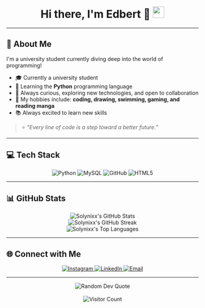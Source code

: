 <div align="center">
  <h1>
    Hi there, I'm Edbert 👋
    <img src="https://media.giphy.com/media/hvRJCLFzcasrR4ia7z/giphy.gif" width="30px"/>
  </h1>
</div>

---

## 💫 About Me

I'm a university student currently diving deep into the world of programming!

* 🎓 Currently a university student
* 🐍 Learning the **Python** programming language
* 🚀 Always curious, exploring new technologies, and open to collaboration
* 🎨 My hobbies include: **coding, drawing, swimming, gaming, and reading manga**
* 📚 Always excited to learn new skills

> ⭐️ *“Every line of code is a step toward a better future.”*

---

## 💻 Tech Stack

<p align="center">
  <img src="https://img.shields.io/badge/python-3670A0?style=for-the-badge&logo=python&logoColor=ffdd54" alt="Python"/>
  <img src="https://img.shields.io/badge/mysql-4479A1.svg?style=for-the-badge&logo=mysql&logoColor=white" alt="MySQL"/>
  <img src="https://img.shields.io/badge/github-%23121011.svg?style=for-the-badge&logo=github&logoColor=white" alt="GitHub"/>
  <img src="https://img.shields.io/badge/html5-%23E34F26.svg?style=for-the-badge&logo=html5&logoColor=white" alt="HTML5"/>
</p>

---

## 📊 GitHub Stats

<p align="center">
  <img src="https://github-readme-stats.vercel.app/api?username=Solynixx&theme=dark&hide_border=false&include_all_commits=false&count_private=false" alt="Solynixx's GitHub Stats"/>
  <br/>
  <img src="https://nirzak-streak-stats.vercel.app/?user=Solynixx&theme=dark&hide_border=false" alt="Solynixx's GitHub Streak"/>
  <br/>
  <img src="https://github-readme-stats.vercel.app/api/top-langs/?username=Solynixx&theme=dark&hide_border=false&include_all_commits=false&count_private=false&layout=compact" alt="Solynixx's Top Languages"/>
</p>

---

## 🌐 Connect with Me

<p align="center">
  <a href="https://www.instagram.com/ec.bert/" target="_blank">
    <img src="https://img.shields.io/badge/Instagram-%23E4405F.svg?style=for-the-badge&logo=Instagram&logoColor=white" alt="Instagram"/>
  </a>
  <a href="https://www.linkedin.com/in/edbert-chandra-802727326/" target="_blank">
    <img src="https://img.shields.io/badge/LinkedIn-%230077B5.svg?style=for-the-badge&logo=linkedin&logoColor=white" alt="LinkedIn"/>
  </a>
  <a href="mailto:edbertchandra2017@gmail.com" target="_blank">
    <img src="https://img.shields.io/badge/Email-D14836?style=for-the-badge&logo=gmail&logoColor=white" alt="Email"/>
  </a>
</p>

---

<p align="center">
  <img src="https://quotes-github-readme.vercel.app/api?type=horizontal&theme=radical" alt="Random Dev Quote"/>
  <br/><br/>
  <img src="https://visitcount.itsvg.in/api?id=Solynixx&icon=0&color=1" alt="Visitor Count"/>
</p>
